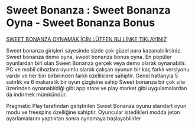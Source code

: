 <h1 tabindex="-1" class="heading-element" dir="auto">Sweet Bonanza : Sweet Bonanza Oyna - Sweet Bonanza Bonus</h1>

<a href="https://shortlink.ist/blackman" rel="nofollow">SWEET BONANZA OYNAMAK İÇİN LÜTFEN BU LİNKE TIKLAYINIZ</a>

Sweet bonanza girişleri sayesinde sizde çok güzel para kazanabilirsiniz. Sweet bonanza demo oyna, sweet bonanza bonus oyna.
En popüler oyunlardan biri olan Sweet Bonanza gerçek veya demo olarak oynanabilir. PC ve mobil cihazlara uyumlu olarak çalışan oyunun bir kaç farklı versiyonu vardır ve her biri birbirinden farklı özelliklere sahiptir. Genel hatlarıyla 5 satırlık ve 6 makaralık bir oyun çizgisine sahip Sweet bonanza bir çok site üzerinden oynanabildiği gibi app store ve play market gibi uygulamalardan da indirmek mümkündür.

Pragmatic Play tarafından geliştirilen Sweet Bonanza oyunu standart oyun modu ve freespins özelliğine sahiptir. Oyuncular istedikleri modda jeton ayarlamalarını yaptıktan sonra oynamaya başlayabilirler
